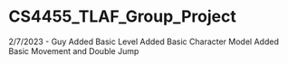 # CS4455_TLAF_Group_Project

2/7/2023 - Guy
Added Basic Level
Added Basic Character Model
Added Basic Movement and Double Jump